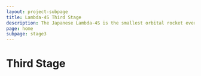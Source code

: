 ```yaml
---
layout: project-subpage
title: Lambda-4S Third Stage
description: The Japanese Lambda-4S is the smallest orbital rocket ever launched.
page: home
subpage: stage3
---
```


Third Stage
===========


